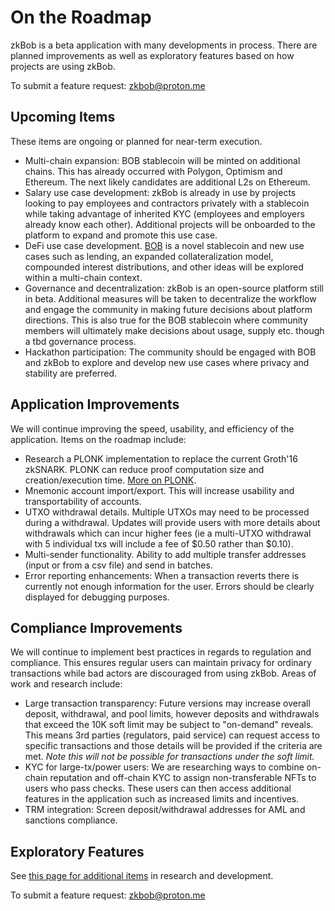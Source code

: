 # On the Roadmap

zkBob is a beta application with many developments in process. There are planned improvements as well as exploratory features based on how projects are using zkBob.

To submit a feature request: zkbob@proton.me

## Upcoming Items

These items are ongoing or planned for near-term execution.

* Multi-chain expansion: BOB stablecoin will be minted on additional chains. This has already occurred with Polygon, Optimism and Ethereum. The next likely candidates are additional L2s on Ethereum.
* Salary use case development: zkBob is already in use by projects looking to pay employees and contractors privately with a stablecoin while taking advantage of inherited KYC (employees and employers already know each other). Additional projects will be onboarded to the platform to expand and promote this use case.
* DeFi use case development. [BOB](../bob-stablecoin/bob-details.md) is a novel stablecoin and new use cases such as lending, an expanded collateralization model, compounded interest distributions, and other ideas will be explored within a multi-chain context.
* Governance and decentralization: zkBob is an open-source platform still in beta. Additional measures will be taken to decentralize the workflow and engage the community in making future decisions about platform directions. This is also true for the BOB stablecoin where community members will ultimately make decisions about usage, supply etc. though a tbd governance process. &#x20;
* Hackathon participation: The community should be engaged with BOB and zkBob to explore and develop new use cases where privacy and stability are preferred.

## Application Improvements

We will continue improving the speed, usability, and efficiency of the application. Items on the roadmap include:

* Research a PLONK implementation to replace the current Groth'16 zkSNARK. PLONK can reduce proof computation size and creation/execution time. [More on PLONK](https://vitalik.ca/general/2019/09/22/plonk.html).
* Mnemonic account import/export. This will increase usability and transportability of accounts.
* UTXO withdrawal details. Multiple UTXOs may need to be processed during a withdrawal. Updates will provide users with more details about withdrawals which can incur higher fees (ie a multi-UTXO withdrawal with 5 individual txs will include a fee of $0.50 rather than $0.10).
* Multi-sender functionality. Ability to add multiple transfer addresses (input or from a csv file) and send in batches.&#x20;
* Error reporting enhancements: When a transaction reverts there is currently not enough information for the user. Errors should be clearly displayed for debugging purposes.

## Compliance Improvements

We will continue to implement best practices in regards to regulation and compliance. This ensures regular users can maintain privacy for ordinary transactions while bad actors are discouraged from using zkBob. Areas of work and research include:

* Large transaction transparency: Future versions may increase overall deposit, withdrawal, and pool limits, however deposits and withdrawals that exceed the 10K soft limit may be subject to "on-demand" reveals. This means 3rd parties (regulators, paid service) can request access to specific transactions and those details will be provided if the criteria are met. _Note this will not be possible for transactions under the soft limit._
* KYC for large-tx/power users:  We are researching ways to combine on-chain reputation and off-chain KYC to assign non-transferable NFTs to users who pass checks. These users can then access additional features in the application such as increased limits and incentives.
* TRM integration: Screen deposit/withdrawal addresses for AML and sanctions compliance.&#x20;

## Exploratory Features

See [this page for additional items](exploratory-features/) in research and development.

To submit a feature request: zkbob@proton.me
